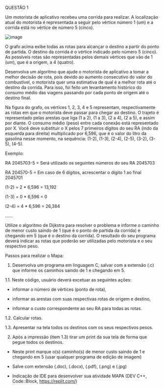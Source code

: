 QUESTÃO 1

Um motorista de aplicativo recebeu uma corrida para realizar. A localização atual do motorista é representada a seguir pelo vértice número 1 (um) e a corrida está no vértice de número 5 (cinco). 

![image](https://user-images.githubusercontent.com/73788864/181633020-e138253f-5fbf-4ef3-98bb-7bc4c02305f1.png)


O grafo acima exibe todas as rotas para alcançar o destino a partir do ponto de partida. O destino da corrida é o vértice indicado pelo número 5 (cinco). As possíveis rotas são representadas pelos demais vértices que vão de 1 (um), que é a origem, a 4 (quatro).  

Desenvolva um algoritmo que ajude o motorista de aplicativo a tomar a melhor decisão de rota, pois devido ao aumento consecutivo do valor do combustível, o motorista quer uma estimativa de qual é a melhor rota até o destino da corrida. Para isso, foi feito um levantamento histórico do consumo médio das viagens passando por cada ponto de origem até o destino final.   

Na figura do grafo, os vértices 1, 2, 3, 4 e 5 representam, respectivamente as rotas em que o motorista deve passar para chegar ao destino. O trajeto é representado pelas arestas que liga (1 a 2), (1 a 3), (2 a 4), (2 a 5), e assim por diante. O consumo médio (peso) entre cada conexão está representado por X. Você deve substituir o X pelos 7 primeiros dígitos do seu RA (indo da esquerda para direita) multiplicado por 6,596, que é o valor do litro da gasolina nesse momento, na sequência: (1-2), (1-3), (2-4), (2-5), (3-2), (3-5), (4-5).   

  

Exemplo:   

  

RA 2045703-5 = Será utilizado os seguintes números do seu RA 2045703   

RA 204570-5 = Em caso de 6 dígitos, acrescentar o dígito 1 ao final 2045701   

  

(1-2) = 2 * 6,596 = 13,192 

(1-3) = 0 * 6,596 = 0 

(2-4) = 4 * 6,596 = 26,384 

......   

Utilize o algoritmo de Dijkstra para resolver o problema e informe o caminho de menor custo saindo de 1 (que é o ponto de partida da corrida) e chegando em 5 (que é o destino da corrida). O resultado do seu programa deverá indicar as rotas que poderão ser utilizadas pelo motorista e o seu respectivo peso.   

 

Passos para realizar o Mapa:   

 

1. Desenvolva um programa em linguagem C, salvar com a extensão (.c) que informe os caminhos saindo de 1 e chegando em 5.   

1.1. Neste código, usuário deverá excetuar as seguintes ações: 

   - informar o número de vértices (ponto de rota), 

   - informar as arestas com suas respectivas rotas de origem e destino, 

   - informar o custo correspondente ao seu RA para todas as rotas. 

1.2. Calcular rotas.   

1.3. Apresentar na tela todos os destinos com os seus respectivos pesos.  

2.   Após a impressão (item 1.3) tirar um print da sua tela de forma que pegue todos os destinos. 

   - Neste print marque o(s) caminho(s) de menor custo saindo de 1 e chegando em 5 (usar qualquer programa de edição de imagem) 

   - Salve com extensão (.doc), (.docx), (.pdf), (.png) e (.jpg)  

* Indicação de IDE para desenvolver sua atividade MAPA (DEV C++, Code::Block, https://replit.com/) 
